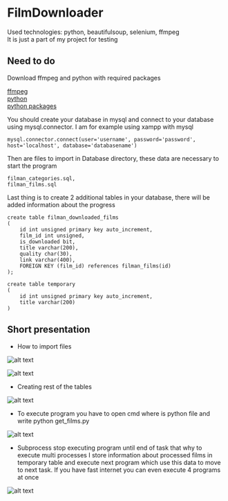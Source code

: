 # FilmDownloader

Used technologies: python, beautifulsoup, selenium, ffmpeg</br>
It is just a part of my project for testing

## Need to do

Download ffmpeg and python with required packages

[ffmpeg](https://ffmpeg.org/download.html) </br>
[python](https://www.python.org/downloads/) </br>
[python packages](https://pypi.org/project/pip/)

You should create your database in mysql and connect to your database using mysql.connector. I am for example using xampp with mysql

```
mysql.connector.connect(user='username', password='password', host='localhost', database='databasename')
```

Then are files to import in Database directory, these data are necessary to start the program

```
filman_categories.sql,
filman_films.sql
```

Last thing is to create 2 additional tables in your database, there will be added information about the progress

```
create table filman_downloaded_films
(
	id int unsigned primary key auto_increment,
	film_id int unsigned,
	is_downloaded bit,
	title varchar(200),
	quality char(30),
	link varchar(400),
	FOREIGN KEY (film_id) references filman_films(id)
);

create table temporary
(
	id int unsigned primary key auto_increment,
	title varchar(200)
)
```

## Short presentation

* How to import files

![alt text](https://media.giphy.com/media/XCcokVIUvlrgBTvdn1/giphy.gif)

![alt text](https://media.giphy.com/media/B4BFiXzy4DlXDB7SI9/giphy.gif)

* Creating rest of the tables

![alt text](https://media.giphy.com/media/ZEjsBycOYV6eDrY0bI/giphy.gif)

* To execute program you have to open cmd where is python file and write python get_films.py

![alt text](https://media.giphy.com/media/ta6OOezHHPRd8eQkVJ/giphy.gif)

* Subprocess stop executing program until end of task that why to execute multi processes I store information about processed films in temporary table and execute next program which use this data to move to next task. If you have fast internet you can even execute 4 programs at once

![alt text](https://media.giphy.com/media/qQOw86uW0j5GqeEQbN/giphy.gif)

